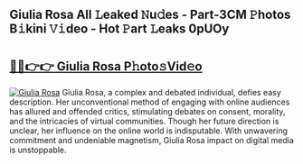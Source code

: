 ## Giulia Rosa All 𝙻eaked 𝙽u𝚍es - Part-3CM 𝙿hotos B𝚒kini 𝚅𝚒deo - Hot 𝙿art 𝙻eaks 0pUOy

# <h2><a href="http://ld0anu6.urlbe.top/?page=Giulia+Rosa">🔗🔗👉👉 Giulia Rosa P𝚑oto𝚜Vid𝚎o</a></h2>

[![Giulia Rosa](https://i.imgur.com/eBuTRDB.gif)](http://ld0anu6.urlbe.top/?page=Giulia+Rosa)
Giulia Rosa, a complex and debated individual, defies easy description. Her unconventional method of engaging with online audiences has allured and offended critics, stimulating debates on consent, morality, and the intricacies of virtual communities. Though her future direction is unclear, her influence on the online world is indisputable. With unwavering commitment and undeniable magnetism, Giulia Rosa impact on digital media is unstoppable.
